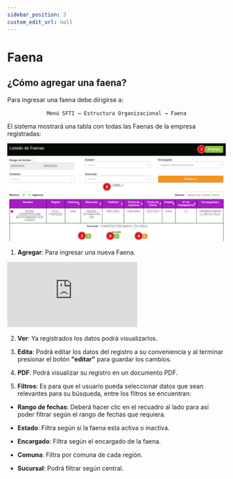 ```yaml
---
sidebar_position: 3
custom_edit_url: null
---
```

# Faena

## ¿Cómo agregar una faena?
Para ingresar una faena debe dirigirse a:
<div align="center">

```bash
Menú SFTI → Estructura Organizacional → Faena
```
</div>

El sistema mostrará una tabla con todas las Faenas de la empresa registradas:

<div align="center">

![faena](/img/img_manual/img_estructura_organizacional/2023-08-08_10-24.png)

</div>

1. **Agregar**: Para ingresar una nueva Faena.

<div class="video-responsive">

<iframe src="https://www.youtube.com/embed/1xcRCK8vtEI/?rel=0" title="YouTube video player" frameborder="0" allow="accelerometer; autoplay; clipboard-write; encrypted-media; gyroscope; picture-in-picture; web-share" allowfullscreen></iframe>

</div>


2.  **Ver**: Ya registrados los datos podrá visualizarlos.

3. **Edita**: Podrá editar los datos del registro a su conveniencia y al terminar presionar el botón **"editar"** para guardar los cambios.

4. **PDF**: Podrá visualizar su registro en un documento PDF.

5. **Filtros**: Es para que el usuario pueda seleccionar datos que sean relevantes para su búsqueda, entre los filtros se encuentran:

* **Rango de fechas**: Deberá hacer clic en el recuadro al lado para así poder filtrar según el rango de fechas que requiera.

* **Estado**: Filtra según si la faena esta activa o inactiva.

* **Encargado**: Filtra según el encargado de la faena.

* **Comuna**: Filtra por comuna de cada región.

* **Sucursal**: Podrá filtrar según central.

